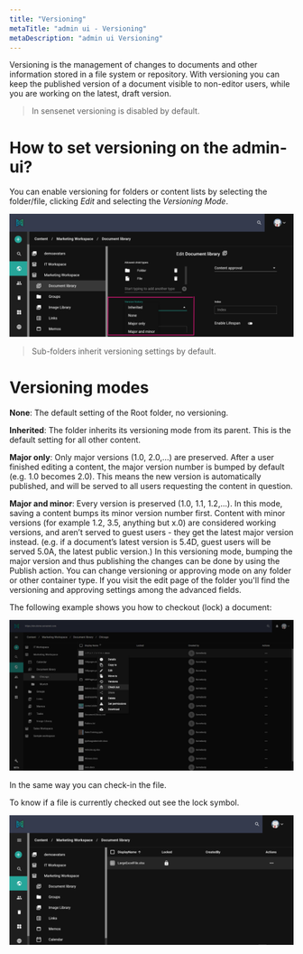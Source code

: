 ```yaml
---
title: "Versioning"
metaTitle: "admin ui - Versioning"
metaDescription: "admin ui Versioning"
---
```


Versioning is the management of changes to documents and other information stored in a file system or repository. With versioning you can keep the published version of a document visible to non-editor users, while you are working on the latest, draft version.
> In sensenet versioning is disabled by default.

# How to set versioning on the admin-ui?

You can enable versioning for folders or content lists by selecting the folder/file, clicking _Edit_ and selecting the _Versioning Mode_.

![versioning](../img/versioning.png)

> Sub-folders inherit versioning settings by default.

# Versioning modes
**None**: The default setting of the Root folder, no versioning.

**Inherited**: The folder inherits its versioning mode from its parent. This is the default setting for all other content.

**Major only**: Only major versions (1.0, 2.0,…) are preserved. After a user finished editing a content, the major version number is bumped by default (e.g. 1.0 becomes 2.0). This means the new version is automatically published, and will be served to all users requesting the content in question.

**Major and minor**: Every version is preserved (1.0, 1.1, 1.2,…). In this mode, saving a content bumps its minor version number first. Content with minor versions (for example 1.2, 3.5, anything but x.0) are considered working versions, and aren’t served to guest users - they get the latest major version instead. (e.g. if a document’s latest version is 5.4D, guest users will be served 5.0A, the latest public version.) In this versioning mode, bumping the major version and thus publishing the changes can be done by using the Publish action. You can change versioning or approving mode on any folder or other container type. If you visit the edit page of the folder you'll find the versioning and approving settings among the advanced fields.

The following example shows you how to checkout (lock) a document:

![checkout_file](../img/checkout_file.png)

In the same way you can check-in the file.

To know if a file is currently checked out see the lock symbol.

![locked_file](../img/locked_file.png)
